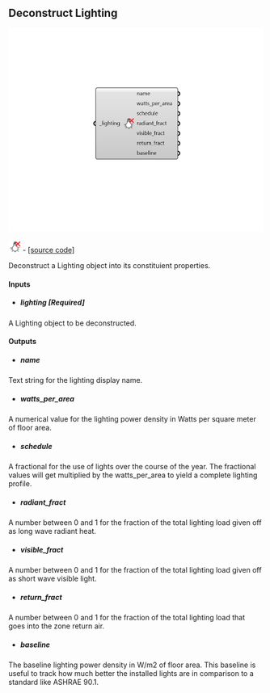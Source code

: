 ## Deconstruct Lighting

![](../../images/components/Deconstruct_Lighting.png)

![](../../images/icons/Deconstruct_Lighting.png) - [[source code]](https://github.com/ladybug-tools/honeybee-grasshopper-energy/blob/master/honeybee_grasshopper_energy/src//HB%20Deconstruct%20Lighting.py)


Deconstruct a Lighting object into its constituient properties. 



#### Inputs
* ##### lighting [Required]
A Lighting object to be deconstructed. 

#### Outputs
* ##### name
Text string for the lighting display name. 
* ##### watts_per_area
A numerical value for the lighting power density in Watts per square meter of floor area. 
* ##### schedule
A fractional for the use of lights over the course of the year. The fractional values will get multiplied by the watts_per_area to yield a complete lighting profile. 
* ##### radiant_fract
A number between 0 and 1 for the fraction of the total lighting load given off as long wave radiant heat. 
* ##### visible_fract
A number between 0 and 1 for the fraction of the total lighting load given off as short wave visible light. 
* ##### return_fract
A number between 0 and 1 for the fraction of the total lighting load that goes into the zone return air. 
* ##### baseline
The baseline lighting power density in W/m2 of floor area. This baseline is useful to track how much better the installed lights are in comparison to a standard like ASHRAE 90.1. 